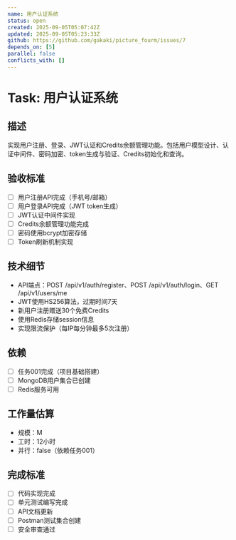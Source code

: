 ```yaml
---
name: 用户认证系统
status: open
created: 2025-09-05T05:07:42Z
updated: 2025-09-05T05:23:33Z
github: https://github.com/gakaki/picture_fourm/issues/7
depends_on: [5]
parallel: false
conflicts_with: []
---
```


# Task: 用户认证系统

## 描述
实现用户注册、登录、JWT认证和Credits余额管理功能。包括用户模型设计、认证中间件、密码加密、token生成与验证、Credits初始化和查询。

## 验收标准
- [ ] 用户注册API完成（手机号/邮箱）
- [ ] 用户登录API完成（JWT token生成）
- [ ] JWT认证中间件实现
- [ ] Credits余额管理功能完成
- [ ] 密码使用bcrypt加密存储
- [ ] Token刷新机制实现

## 技术细节
- API端点：POST /api/v1/auth/register、POST /api/v1/auth/login、GET /api/v1/users/me
- JWT使用HS256算法，过期时间7天
- 新用户注册赠送30个免费Credits
- 使用Redis存储session信息
- 实现限流保护（每IP每分钟最多5次注册）

## 依赖
- [ ] 任务001完成（项目基础搭建）
- [ ] MongoDB用户集合已创建
- [ ] Redis服务可用

## 工作量估算
- 规模：M
- 工时：12小时
- 并行：false（依赖任务001）

## 完成标准
- [ ] 代码实现完成
- [ ] 单元测试编写完成
- [ ] API文档更新
- [ ] Postman测试集合创建
- [ ] 安全审查通过
